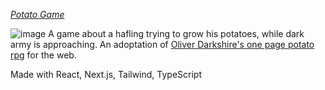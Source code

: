 *[Potato Game](https://potato-game.vercel.app/)*

![image](https://user-images.githubusercontent.com/73133951/192302635-ef43a940-a7ad-40bd-92f8-d2e0733b27ed.png)
A game about a hafling trying to grow his potatoes, while dark army is approaching. An adoptation of [Oliver Darkshire's one page potato rpg](https://twitter.com/deathbybadger/status/1567425842526945280) for the web.

Made with React, Next.js, Tailwind, TypeScript

